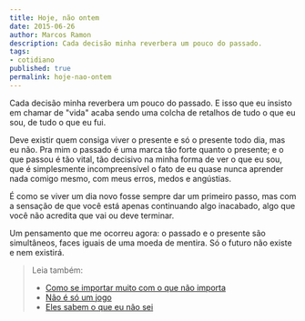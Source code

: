 ```yaml
---
title: Hoje, não ontem
date: 2015-06-26
author: Marcos Ramon
description: Cada decisão minha reverbera um pouco do passado.
tags:
- cotidiano
published: true
permalink: hoje-nao-ontem
---
```

Cada decisão minha reverbera um pouco do passado. E isso que eu insisto em chamar de "vida" acaba sendo uma colcha de retalhos de tudo o que eu sou, de tudo o que eu fui.

Deve existir quem consiga viver o presente e só o presente todo dia, mas eu não. Pra mim o passado é uma marca tão forte quanto o presente; e o que passou é tão vital, tão decisivo na minha forma de ver o que eu sou, que é simplesmente incompreensível o fato de eu quase nunca aprender nada comigo mesmo, com meus erros, medos e angústias.

É como se viver um dia novo fosse sempre dar um primeiro passo, mas com a sensação de que você está apenas continuando algo inacabado, algo que você não acredita que vai ou deve terminar.

Um pensamento que me ocorreu agora: o passado e o presente são simultâneos, faces iguais de uma moeda de mentira. Só o futuro não existe e nem existirá.



> Leia também:
> - <a href="/como-se-importar-muito-com-o-que-nao-importa">Como se importar muito com o que não importa</a>
> - <a href="/nao-e-so-um-jogo">Não é só um jogo</a>
> - <a href="/eles-sabem-o-que-eu-nao-sei">Eles sabem o que eu não sei</a>
